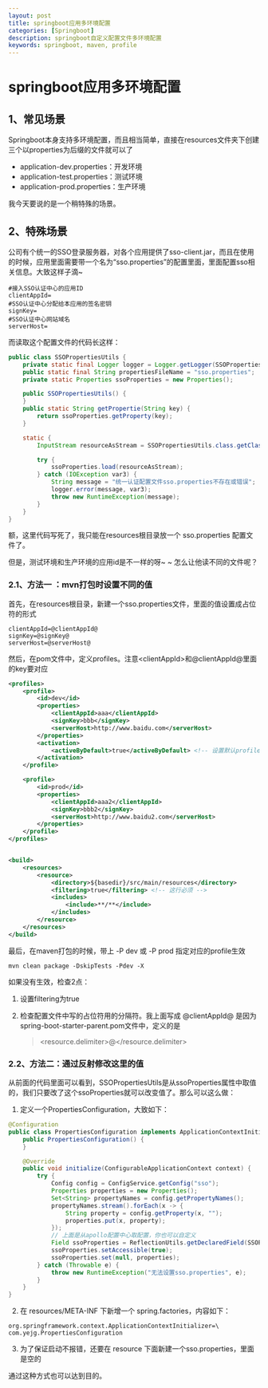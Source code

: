 ```yaml
---
layout: post
title: springboot应用多环境配置
categories: [Springboot]
description: springboot自定义配置文件多环境配置
keywords: springboot, maven, profile
---
```


# springboot应用多环境配置



## 1、常见场景

Springboot本身支持多环境配置，而且相当简单，直接在resources文件夹下创建三个以properties为后缀的文件就可以了

-    application-dev.properties：开发环境
-    application-test.properties：测试环境
-    application-prod.properties：生产环境

我今天要说的是一个稍特殊的场景。



## 2、特殊场景

公司有个统一的SSO登录服务器，对各个应用提供了sso-client.jar，而且在使用的时候，应用里面需要带一个名为“sso.properties”的配置里面，里面配置sso相关信息。大致这样子滴~

```properties
#接入SSO认证中心的应用ID
clientAppId=
#SSO认证中心分配给本应用的签名密钥
signKey=
#SSO认证中心网站域名
serverHost=
```

而读取这个配置文件的代码长这样：

```java
public class SSOPropertiesUtils {
    private static final Logger logger = Logger.getLogger(SSOPropertiesUtils.class);
    public static final String propertiesFileName = "sso.properties";
    private static Properties ssoProperties = new Properties();

    public SSOPropertiesUtils() {
    }
    public static String getPropertie(String key) {
        return ssoProperties.getProperty(key);
    }

    static {
        InputStream resourceAsStream = SSOPropertiesUtils.class.getClassLoader().getResourceAsStream("sso.properties");

        try {
            ssoProperties.load(resourceAsStream);
        } catch (IOException var3) {
            String message = "统一认证配置文件sso.properties不存在或错误";
            logger.error(message, var3);
            throw new RuntimeException(message);
        }
    }
}
```

额，这里代码写死了，我只能在resources根目录放一个 sso.properties 配置文件了。

但是，测试环境和生产环境的应用id是不一样的呀~ ~ 怎么让他读不同的文件呢？



### 2.1、方法一 ：mvn打包时设置不同的值

首先，在resources根目录，新建一个sso.properties文件，里面的值设置成占位符的形式

```properties
clientAppId=@clientAppId@
signKey=@signKey@
serverHost=@serverHost@
```

然后，在pom文件中，定义profiles。注意&lt;clientAppId&gt;和@clientAppId@里面的key要对应

```xml
<profiles>
    <profile>
        <id>dev</id>
        <properties>
            <clientAppId>aaa</clientAppId>
            <signKey>bbb</signKey>
            <serverHost>http://www.baidu.com</serverHost>
        </properties>
        <activation>
            <activeByDefault>true</activeByDefault> <!-- 设置默认profile -->
        </activation>
    </profile>

    <profile>
        <id>prod</id>
        <properties>
            <clientAppId>aaa2</clientAppId>
            <signKey>bbb2</signKey>
            <serverHost>http://www.baidu2.com</serverHost>
        </properties>
    </profile>
</profiles>


<build>
    <resources>
        <resource>
            <directory>${basedir}/src/main/resources</directory>
            <filtering>true</filtering> <!-- 这行必须 -->
            <includes>
                <include>**/**</include>
            </includes>
        </resource>
    </resources>
</build>
```

最后，在maven打包的时候，带上 -P dev 或 -P prod 指定对应的profile生效

```
mvn clean package -DskipTests -Pdev -X
```

如果没有生效，检查2点：

1.  设置filtering为true

2.  检查配置文件中写的占位符用的分隔符。我上面写成 @clientAppId@ 是因为spring-boot-starter-parent.pom文件中，定义的是 

    >   <resource.delimiter>@</resource.delimiter>



### 2.2、方法二：通过反射修改这里的值

从前面的代码里面可以看到，SSOPropertiesUtils是从ssoProperties属性中取值的，我们只要改了这个ssoProperties就可以改变值了。那么可以这么做：

1.  定义一个PropertiesConfiguration，大致如下：

```java
@Configuration
public class PropertiesConfiguration implements ApplicationContextInitializer<ConfigurableApplicationContext> {
    public PropertiesConfiguration() {
    }

    @Override
    public void initialize(ConfigurableApplicationContext context) {
        try {
            Config config = ConfigService.getConfig("sso");
            Properties properties = new Properties();
            Set<String> propertyNames = config.getPropertyNames();
            propertyNames.stream().forEach(x -> {
                String property = config.getProperty(x, "");
                properties.put(x, property);
            });
			// 上面是从apollo配置中心取配置，你也可以自定义
            Field ssoProperties = ReflectionUtils.getDeclaredField(SSOPropertiesUtils.class, "ssoProperties");
            ssoProperties.setAccessible(true);
            ssoProperties.set(null, properties);
        } catch (Throwable e) {
            throw new RuntimeException("无法设置sso.properties", e);
        }
    }
}
```

2. 在 resources/META-INF 下新增一个 spring.factories，内容如下：

```properties
org.springframework.context.ApplicationContextInitializer=\
com.yejg.PropertiesConfiguration
```

3. 为了保证启动不报错，还要在 resource 下面新建一个sso.properties，里面是空的

通过这种方式也可以达到目的。
